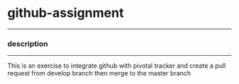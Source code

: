 # github-assignment

--------------

### description

------------

This is an exercise to integrate github with pivotal tracker and create a pull request from develop branch then merge to the master branch